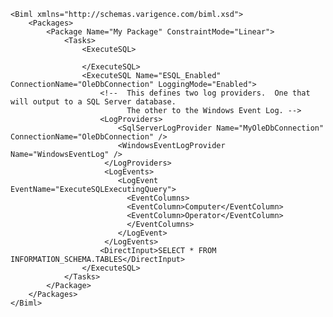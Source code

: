 	<Biml xmlns="http://schemas.varigence.com/biml.xsd">	    <Packages>	        <Package Name="My Package" ConstraintMode="Linear">	            <Tasks>							<ExecuteSQL>	                    					</ExecuteSQL>	            	<ExecuteSQL Name="ESQL_Enabled" ConnectionName="OleDbConnection" LoggingMode="Enabled">						<!--  This defines two log providers.  One that will output to a SQL Server database.						      The other to the Windows Event Log. -->				        <LogProviders>				            <SqlServerLogProvider Name="MyOleDbConnection" ConnectionName="OleDbConnection" />				            <WindowsEventLogProvider Name="WindowsEventLog" />				         </LogProviders>				         <LogEvents>				            <LogEvent EventName="ExecuteSQLExecutingQuery">				              <EventColumns>				              <EventColumn>Computer</EventColumn>				              <EventColumn>Operator</EventColumn>				              </EventColumns>				            </LogEvent>				         </LogEvents>	          			<DirectInput>SELECT * FROM INFORMATION_SCHEMA.TABLES</DirectInput>	        		</ExecuteSQL>	            </Tasks>	        </Package>	    </Packages>	</Biml>
